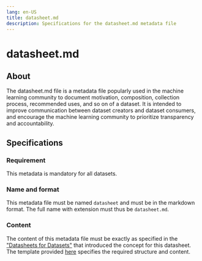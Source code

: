 ```yaml
---
lang: en-US
title: datasheet.md
description: Specifications for the datasheet.md metadata file
---
```


# datasheet.md

## About

The datasheet.md file is a metadata file popularly used in the machine learning community to document motivation, composition, collection process, recommended uses, and so on of a dataset. It is intended to improve communication between dataset creators and dataset consumers, and encourage the machine learning community to prioritize transparency and accountability.

## Specifications

### Requirement

This metadata is mandatory for all datasets.

### Name and format

This metadata file must be named `datasheet` and must be in the markdown format. The full name with extension must thus be `datasheet.md`.

### Content

The content of this metadata file must be exactly as specified in the ["Datasheets for Datasets"](https://doi.org/10.48550/arXiv.1803.09010) that introduced the concept for this datasheet. The template provided [here](../../implementing-cds/template.md) specifies the required structure and content.
